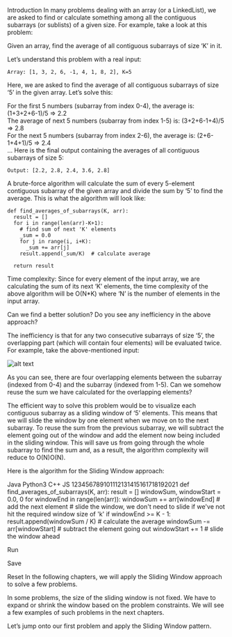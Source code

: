 Introduction
In many problems dealing with an array (or a LinkedList), we are asked to find or calculate something among all the contiguous subarrays (or sublists) of a given size. For example, take a look at this problem:

Given an array, find the average of all contiguous subarrays of size ‘K’ in it.

Let’s understand this problem with a real input:
```
Array: [1, 3, 2, 6, -1, 4, 1, 8, 2], K=5
```
Here, we are asked to find the average of all contiguous subarrays of size ‘5’ in the given array. Let’s solve this:

For the first 5 numbers (subarray from index 0-4), the average is: (1+3+2+6-1)/5 => 2.2\
The average of next 5 numbers (subarray from index 1-5) is: (3+2+6-1+4)/5 => 2.8\
For the next 5 numbers (subarray from index 2-6), the average is: (2+6-1+4+1)/5 => 2.4\
…
Here is the final output containing the averages of all contiguous subarrays of size 5:
```
Output: [2.2, 2.8, 2.4, 3.6, 2.8]
```
A brute-force algorithm will calculate the sum of every 5-element contiguous subarray of the given array and divide the sum by ‘5’ to find the average. This is what the algorithm will look like:

```
def find_averages_of_subarrays(K, arr):
  result = []
  for i in range(len(arr)-K+1):
    # find sum of next 'K' elements
    _sum = 0.0
    for j in range(i, i+K):
      _sum += arr[j]
    result.append(_sum/K)  # calculate average

  return result
```

Time complexity: Since for every element of the input array, we are calculating the sum of its next ‘K’ elements, the time complexity of the above algorithm will be O(N*K) where ‘N’ is the number of elements in the input array.

Can we find a better solution? Do you see any inefficiency in the above approach?

The inefficiency is that for any two consecutive subarrays of size ‘5’, the overlapping part (which will contain four elements) will be evaluated twice. For example, take the above-mentioned input:

![alt text](https://github.com/jl4730/Grokking_Coding_Interviews/tree/main/pics/1001.PNG?raw=true)

As you can see, there are four overlapping elements between the subarray (indexed from 0-4) and the subarray (indexed from 1-5). Can we somehow reuse the sum we have calculated for the overlapping elements?

The efficient way to solve this problem would be to visualize each contiguous subarray as a sliding window of ‘5’ elements. This means that we will slide the window by one element when we move on to the next subarray. To reuse the sum from the previous subarray, we will subtract the element going out of the window and add the element now being included in the sliding window. This will save us from going through the whole subarray to find the sum and, as a result, the algorithm complexity will reduce to O(N)O(N).

Here is the algorithm for the Sliding Window approach:

Java
Python3
C++
JS
123456789101112131415161718192021
def find_averages_of_subarrays(K, arr):
  result = []
  windowSum, windowStart = 0.0, 0
  for windowEnd in range(len(arr)):
    windowSum += arr[windowEnd]  # add the next element
    # slide the window, we don't need to slide if we've not hit the required window size of 'k'
    if windowEnd >= K - 1:
      result.append(windowSum / K)  # calculate the average
      windowSum -= arr[windowStart]  # subtract the element going out
      windowStart += 1  # slide the window ahead


Run

Save

Reset
In the following chapters, we will apply the Sliding Window approach to solve a few problems.

In some problems, the size of the sliding window is not fixed. We have to expand or shrink the window based on the problem constraints. We will see a few examples of such problems in the next chapters.

Let’s jump onto our first problem and apply the Sliding Window pattern.